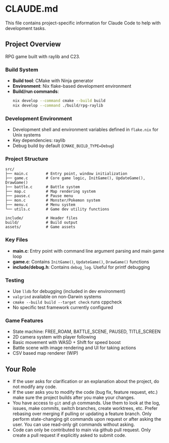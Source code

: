 # CLAUDE.md

This file contains project-specific information for Claude Code to help with development tasks.

## Project Overview

RPG game built with raylib and C23.

### Build System

- **Build tool**: CMake with Ninja generator
- **Environment**: Nix flake-based development environment
- **Build/run commands**:
  ```bash
  nix develop --command cmake --build build
  nix develop --command ./build/rpg-raylib
  ```

### Development Environment

- Development shell and environment variables defined in `flake.nix` for Unix systems
- Key dependencies: raylib
- Debug build by default (`CMAKE_BUILD_TYPE=Debug`)

### Project Structure

```
src/
├── main.c        # Entry point, window initialization
├── game.c        # Core game logic, InitGame(), UpdateGame(), DrawGame()
├── battle.c      # Battle system
├── map.c         # Map rendering system
├── pause.c       # Pause menu
├── mon.c         # Monster/Pokemon system
├── menu.c        # Menu system
└── utils.c       # Game dev utility functions

include/          # Header files
build/            # Build output
assets/           # Game assets
```

### Key Files

- **main.c**: Entry point with command line argument parsing and main game loop
- **game.c**: Contains `InitGame()`, `UpdateGame()`, `DrawGame()` functions
- **include/debug.h**: Contains `debug_log`. Useful for printf debugging

### Testing

- Use `lldb` for debugging (included in dev environment)
- `valgrind` available on non-Darwin systems
- `cmake --build build --target check` runs cppcheck
- No specific test framework currently configured

### Game Features

- State machine: FREE_ROAM, BATTLE_SCENE, PAUSED, TITLE_SCREEN
- 2D camera system with player following
- Basic movement with WASD + Shift for speed boost
- Battle scene with image rendering and UI for taking actions
- CSV based map renderer (WIP)

## Your Role
- If the user asks for clarification or an explanation about the project, do not modify any code.
- If the user asks you to modify the code (bug fix, feature request, etc.) make
  sure the project builds after you make your changes.
- You have access to `git` and `gh` commands. Use them to look at the log, issues, make
  commits, switch branches, create worktrees, etc. Prefer rebasing over merging if pulling or
  updating a feature branch. Only perform state-changing git commands upon request or after
  asking the user. You can use read-only git commands without asking.
- Code can only be contributed to main via github pull request. Only create a
  pull request if explicitly asked to submit code.
